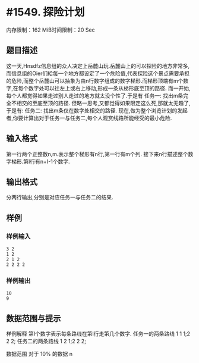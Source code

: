 # #1549. 探险计划

内存限制：162 MiB时间限制：20 Sec

## 题目描述

这一天,Hnsdfz信息组的众人决定上岳麓山玩.岳麓山上的可以探险的地方非常多,而信息组的Oier们給每一个地方都设定了一个危险值,代表探险这个景点需要承担的危险,而整个岳麓山可以抽象为由n行数字组成的数字梯形.而梯形顶端有m个数字,在每个数字处可以往左上或右上移动,形成一条从梯形底至顶的路径.
而一开始,每个人都觉得如果走过别人走过的地方就太没个性了.于是有
任务一: 找出m条完全不相交的至底至顶的路径.
但略一思考,又都觉得如果限定这么死,那就太无趣了,于是有:
任务二: 找出m条仅在数字处相交的路径.
现在,做为整个浏览计划的发起者,你要计算出对于任务一与任务二,每个人观赏线路所能经受的最小危险.

## 输入格式

第一行两个正整数n,m.表示整个梯形有n行,第一行有m个列.
接下来n行描述整个数字梯形.第I行有n+I-1个数字.


## 输出格式

分两行输出,分别是对应任务一与任务二的结果.

## 样例

### 样例输入

    
    3 2
    1 2
    2 1 2
    2 2 2 2
    
    
    

### 样例输出

    
    10 
    9
    
    
    

## 数据范围与提示

样例解释
第I个数字表示每条路线在第I行走第几个数字.
任务一的两条路线 1 1 1;2 2 2;
任务二的两条路线 1 2 1;2 2 2;

数据范围
对于 10% 的数据 n
